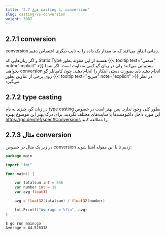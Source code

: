```yaml
---
title: '2.7 فرق casting با conversion'
slug: casting-vs-conversion
weight: 3007
---
```


## 2.7.1 conversion

conversion زمانی اتفاق می‌افتد که ما مقدار یک داده را به تایپ دیگری اختصاص دهیم.

و اگر زبان‌هایی که Static Type هستند از این مقوله بطور {{< tooltip text="ضمنی" note="implicit" >}}  پشتیبانی می‌کنند ولی در زبان گو کمی متفاوت است. اگر شما بخواهید conversion انجام دهید باید بصورت دستی اینکار را انجام دهید. چون کامپایلر گو روی برخی از عناوین بطور {{< tooltip text="صریح" note="explicit" >}} در نظر می‌گیرد.

## 2.7.2 type casting

در زبان گو، چیزی به نام type casting بطور کلی وجود ندارد. پس بهتر است در خصوص این مورد داخل داکیومنت‌ها یا سایت‌های مختلف نگردید. برای درک بهتر این موضوع بهتره https://go.dev/ref/spec#Conversions را مطالعه کنید.


## 2.7.3 مثال conversion 

در زیر یک مثال در خصوص conversion زدیم تا با این مقوله آشنا شوید:

```go
package main

import "fmt"

func main() {

	var totalsum int = 846
	var number int = 19
	var avg float32

	avg = float32(totalsum) / float32(number)

	fmt.Printf("Average = %f\n", avg)
}
```

```shell
$ go run main.go
Average = 44.526318
```

